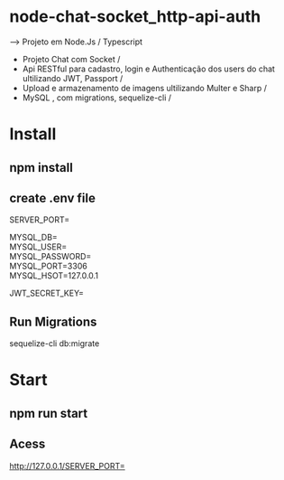 # node-chat-socket_http-api-auth

--> Projeto em Node.Js / Typescript
* Projeto Chat com Socket /
* Api RESTful para cadastro, login e Authenticação dos users do chat ultilizando JWT, Passport /
* Upload e armazenamento de imagens ultilizando Multer e Sharp /
* MySQL , com migrations, sequelize-cli /

# Install

## npm install ##
## create .env file ##
SERVER_PORT=

MYSQL_DB=  
MYSQL_USER=  
MYSQL_PASSWORD=  
MYSQL_PORT=3306  
MYSQL_HSOT=127.0.0.1  

JWT_SECRET_KEY=

## Run Migrations ##
sequelize-cli db:migrate      

# Start #
## npm run start ##

## Acess ##
http://127.0.0.1/SERVER_PORT=
